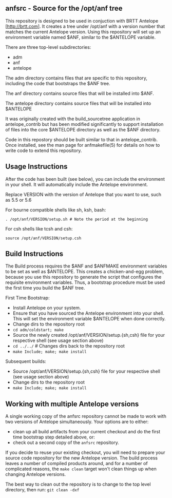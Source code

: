 anfsrc - Source for the /opt/anf tree
----

This repository is designed to be used in conjuction with BRTT Antelope
[http://brtt.com].  It creates a tree under /opt/anf with a version number that
matches the current Antelope version. Using this repository will set up an
environment variable named $ANF, similar to the $ANTELOPE variable.

There are three top-level subdirectories:
* adm
* anf
* antelope

The adm directory contains files that are specific to this repository,
 including the code that bootstraps the $ANF tree.

The anf directory contains source files that will be installed into $ANF.

The antelope directory contains source files that will be installed into
$ANTELOPE

It was originally created with the build_sourcetree application in
antelope_contrib but has been modified significantly to support installation of
files into the core $ANTELOPE directory as well as the $ANF directory.

Code in this repostory should be built similar to that in antelope_contrib.
Once installed, see the man page for anfmakefile(5) for details on how to write
code to extend this repository.

Usage Instructions
----

After the code has been built (see below), you can include the environment in
your shell. It will automatically include the Antelope environment.

Replace VERSION with the version of Antelope that you want to use, such as 5.5
or 5.6

For bourne compatible shells like sh, ksh, bash:

    . /opt/anf/VERSION/setup.sh # Note the period at the beginning

For csh shells like tcsh and csh:

    source /opt/anf/VERSION/setup.csh

Build Instructions
----

The Build process requires the $ANF and $ANFMAKE environment variables to be
set as well as $ANTELOPE. This creates a chicken-and-egg problem, because you
use this repository to generate the script that configures the requisite
environment variables. Thus, a bootstrap procedure must be used the first time
you build the $ANF tree.

First Time Bootstrap:
* Install Antelope on your system.
* Ensure that you have sourced the Antelope environment into your shell. This
  will set the environment variable $ANTELOPE when done correctly.
* Change dirs to the repository root
* ```cd adm/coldstart; make```
* Source the newly created /opt/anf/VERSION/setup.{sh,csh} file for your
  respective shell (see usage section above)
* ```cd ../../``` # Changes dirs back to the repository root
* ```make Include; make; make install```

Subsequent builds:
* Source /opt/anf/VERSION/setup.{sh,csh} file for your respective shell (see
  usage section above)
* Change dirs to the repository root
* ```make Include; make; make install```

Working with multiple Antelope versions
----

A single working copy of the anfsrc repository cannot be made to work with two
versions of Antelope simultaneously. Your options are to either:
* clean up all build artifacts from your current checkout and do the first time
  bootstrap step detailed above, or:
* check out a second copy of the `anfsrc` repository.

If you decide to reuse your existing checkout, you will need to prepare your
source code repository for the new Antelope version. The build process leaves a
number of compiled products around, and for a number of complicated reasons,
the `make clean` target won't clean things up when changing Antelope versions.

The best way to clean out the repository is to change to the top level directory, then run:
```git clean -dxf```
